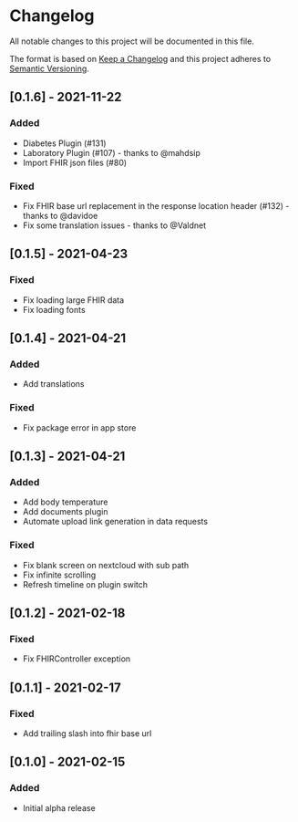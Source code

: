 # Changelog
All notable changes to this project will be documented in this file.

The format is based on [Keep a Changelog](http://keepachangelog.com/en/1.0.0/)
and this project adheres to [Semantic Versioning](http://semver.org/spec/v2.0.0.html).

## [0.1.6] - 2021-11-22
### Added
- Diabetes Plugin (#131)
- Laboratory Plugin (#107) - thanks to @mahdsip
- Import FHIR json files (#80)
### Fixed
- Fix FHIR base url replacement in the response location header (#132) - thanks to @davidoe
- Fix some translation issues - thanks to @Valdnet

## [0.1.5] - 2021-04-23
### Fixed
- Fix loading large FHIR data
- Fix loading fonts

## [0.1.4] - 2021-04-21
### Added
- Add translations
### Fixed
- Fix package error in app store

## [0.1.3] - 2021-04-21
### Added
- Add body temperature
- Add documents plugin
- Automate upload link generation in data requests
### Fixed
- Fix blank screen on nextcloud with sub path
- Fix infinite scrolling
- Refresh timeline on plugin switch

## [0.1.2] - 2021-02-18
### Fixed
- Fix FHIRController exception

## [0.1.1] - 2021-02-17
### Fixed
- Add trailing slash into fhir base url

## [0.1.0] - 2021-02-15
### Added
- Initial alpha release
